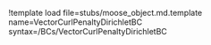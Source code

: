 !template load file=stubs/moose_object.md.template name=VectorCurlPenaltyDirichletBC syntax=/BCs/VectorCurlPenaltyDirichletBC